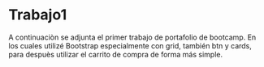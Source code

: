 # Trabajo1
A continuaciòn se adjunta el primer trabajo de portafolio de bootcamp.
En los cuales utilizé Bootstrap especialmente con grid, también btn  y cards, para despuès utilizar el carrito de compra de forma más simple. 
